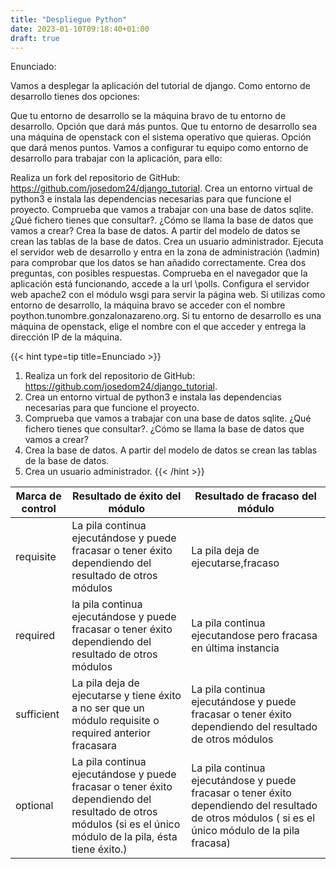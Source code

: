 ```yaml
---
title: "Despliegue Python"
date: 2023-01-10T09:18:40+01:00
draft: true
---
```


Enunciado:

Vamos a desplegar la aplicación del tutorial de django. Como entorno de desarrollo tienes dos opciones:

Que tu entorno de desarrollo se la máquina bravo de tu entorno de desarrollo. Opción que dará más puntos.
Que tu entorno de desarrollo sea una máquina de openstack con el sistema operativo que quieras. Opción que dará menos puntos.
Vamos a configurar tu equipo como entorno de desarrollo para trabajar con la aplicación, para ello:

Realiza un fork del repositorio de GitHub: https://github.com/josedom24/django_tutorial.
Crea un entorno virtual de python3 e instala las dependencias necesarias para que funcione el proyecto.
Comprueba que vamos a trabajar con una base de datos sqlite. ¿Qué fichero tienes que consultar?. ¿Cómo se llama la base de datos que vamos a crear?
Crea la base de datos. A partir del modelo de datos se crean las tablas de la base de datos.
Crea un usuario administrador.
Ejecuta el servidor web de desarrollo y entra en la zona de administración (\admin) para comprobar que los datos se han añadido correctamente.
Crea dos preguntas, con posibles respuestas.
Comprueba en el navegador que la aplicación está funcionando, accede a la url \polls.
Configura el servidor web apache2 con el módulo wsgi para servir la página web. Si utilizas como entorno de desarrollo, la máquina bravo se acceder con el nombre poython.tunombre.gonzalonazareno.org. Si tu entorno de desarrollo es una máquina de openstack, elige el nombre con el que acceder y entrega la dirección IP de la máquina.

{{< hint type=tip title=Enunciado >}}
1. Realiza un fork del repositorio de GitHub: https://github.com/josedom24/django_tutorial.
2. Crea un entorno virtual de python3 e instala las dependencias necesarias para que funcione el proyecto.
3. Comprueba que vamos a trabajar con una base de datos sqlite. ¿Qué fichero tienes que consultar?. ¿Cómo se llama la base de datos que vamos a crear?
4. Crea la base de datos. A partir del modelo de datos se crean las tablas de la base de datos.
5. Crea un usuario administrador.
{{< /hint >}}

| Marca de control | Resultado de **éxito** del módulo                                                                                                                             | Resultado de **fracaso** del módulo                                                                                                                 |
| ---------------- | ------------------------------------------------------------------------------------------------------------------------------------------------------------- | --------------------------------------------------------------------------------------------------------------------------------------------------- |
| requisite        | La pila continua ejecutándose y puede fracasar o tener éxito dependiendo del resultado de otros módulos                                                       | La pila deja de ejecutarse,fracaso                                                                                                                  |
| required         | la pila continua ejecutándose y puede fracasar o tener éxito dependiendo del resultado de otros módulos                                                       | La pila continua ejecutandose pero fracasa en última instancia                                                                                      |
| sufficient       | La pila deja de ejecutarse y tiene éxito a no ser que un módulo requisite o required anterior fracasara                                                       | La pila continua ejecutándose y puede fracasar o tener éxito dependiendo del resultado de otros módulos                                             |
| optional         | La pila continua ejecutándose y puede fracasar o tener éxito dependiendo del resultado de otros módulos (si es el único módulo de la pila, ésta tiene éxito.) | La pila continua ejecutándose y puede fracasar o tener éxito dependiendo del resultado de otros módulos ( si es el único módulo de la pila fracasa) |